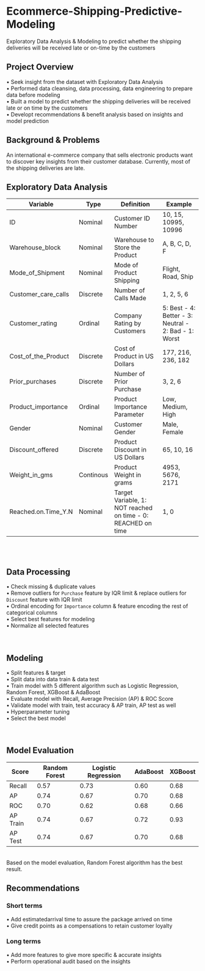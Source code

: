 # Ecommerce-Shipping-Predictive-Modeling
Exploratory Data Analysis &amp; Modeling to predict whether the shipping deliveries will be received late or on-time by the customers
<br>
## **Project Overview** 
• Seek insight from the dataset with Exploratory Data Analysis <br>
• Performed data cleansing, data processing, data engineering to prepare data before modeling <br>
• Built a model to predict whether the shipping deliveries will be received late or on time by the customers <br>
• Developt  recommendations & benefit analysis based on insights and model prediction 
<br>
## **Background & Problems**
An international e-commerce company that sells electronic products want to discover key insights from their customer database. Currently, most of the shipping deliveries are late. 
<br>
## **Exploratory Data Analysis**
| Variable | Type | Definition | Example |
| ----------- | ----------- | ----------- | ----------- |
| ID | Nominal | Customer ID Number | 10, 15, 10995, 10996
| Warehouse_block | Nominal | Warehouse to Store the Product | A, B, C, D, F
| Mode_of_Shipment | Nominal | Mode of Product Shipping | Flight, Road, Ship
| Customer_care_calls | Discrete | Number of Calls Made | 1, 2, 5, 6
| Customer_rating | Ordinal | Company Rating by Customers | 5: Best - 4: Better - 3: Neutral - 2: Bad - 1: Worst
| Cost_of_the_Product | Discrete | Cost of Product in US Dollars | 177, 216, 236, 182
| Prior_purchases | Discrete | Number of Prior Purchase | 3, 2, 6
| Product_importance | Ordinal | Product Importance Parameter | Low, Medium, High
| Gender | Nominal | Customer Gender | Male, Female
| Discount_offered | Discrete | Product Discount in US Dollars | 65, 10, 16
| Weight_in_gms | Continous | Product Weight in grams | 4953, 5676, 2171
| Reached.on.Time_Y.N | Nominal | Target Variable, 1: NOT reached on time - 0: REACHED on time | 1, 0
<br><br>
## **Data Processing**<br>
• Check missing & duplicate values<br>
• Remove outliers for `Purchase` feature by IQR limit & replace outliers for `Discount` feature with IQR limit<br>
• Ordinal encoding for `Importance` column & feature encoding the rest of categorical columns<br>
• Select best features for modeling<br>
• Normalize all selected features <br>
<br><br>
## **Modeling**<br>
• Split features & target<br>
• Split data into data train & data test<br>
• Train model with 5 different algorithm such as Logistic Regression, Random Forest, XGBoost & AdaBoost<br>
• Evaluate model with Recall, Average Precision (AP) & ROC Score<br>
• Validate model with train, test accuracy & AP train, AP test as well<br>
• Hyperparameter tuning<br>
• Select the best model<br>
<br><br>
## **Model Evaluation**
| Score | Random Forest | Logistic Regression | AdaBoost | XGBoost |
| ----------- | ----------- | ----------- | ----------- | ----------- |
| Recall | 0.57 | 0.73 | 0.60 | 0.68 |
| AP | 0.74 | 0.67 | 0.70 | 0.68 |
| ROC | 0.70 | 0.62 | 0.68 | 0.66 |
| AP Train | 0.74 | 0.67 | 0.72 | 0.93 |
| AP Test | 0.74 | 0.67 | 0.70 | 0.68 | 
<br> 
Based on the model evaluation, Random Forest algorithm has the best result.

## **Recommendations**<br>
### Short terms
• Add estimatedarrival time to assure the package arrived on time<br>
• Give credit points as a compensations to retain customer loyalty<br>
### Long terms
• Add more features to give more specific & accurate insights<br>
• Perform operational audit based on the insights<br>
